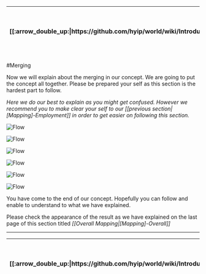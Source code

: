 <table>
  <thead>
    <tr>
      <th>[[:arrow_double_up:|https://github.com/hyip/world/wiki/Introduction]]</th>
      <th>[[:arrow_up_small:|https://github.com/hyipworld/hyipworld.github.io/wiki/Introduction]]</th>
      <th>[[:rewind:|Introduction]] [[Intro|Introduction]]</th>
      <th>[[:arrow_backward:|[Mapping]-Employment]] [[Prev|[Mapping]-Employment]]</th>
      <th>[[:repeat:|[Mapping]-Merging]] [[Reload|[Mapping]-Merging]]</th>
      <th>[[Next|[Mapping]-Overall]] [[:arrow_forward:|[Mapping]-Overall]]</th>
      <th>[[Last|[Mapping]-Overall]] [[:fast_forward:|[Mapping]-Overall]]</th>
      <th>[[:arrow_down_small:|https://github.com/hyip/rating]]</th>
      <th>[[:arrow_double_down:|https://github.com/hyip/rating/wiki/Introduction]]</th>
    </tr>
  </thead>
</table>
#Merging

Now we will explain about the merging in our concept. We are going to put the concept all together. Please be prepared your self as this section is the hardest part to follow. 

_Here we do our best to explain as you might get confused. However we recommend you to make clear your self to our [[previous section|[Mapping]-Employment]] in order to get easier on following this section._

![Flow](https://hyipworld.github.io/images/github/doc/figure10.png)

![Flow](https://hyipworld.github.io/images/github/doc/figure11.png)

![Flow](https://hyipworld.github.io/images/github/doc/figure12.png)

![Flow](https://hyipworld.github.io/images/github/doc/figure13.png)

![Flow](https://hyipworld.github.io/images/github/doc/figure14.png)

![Flow](https://hyipworld.github.io/images/github/doc/figure15.png)

You have come to the end of our concept. Hopefully you can follow and enable to understand to what we have explained. 

Please check the appearance of the result as we have explained on the last page of this section titled _[[Overall Mapping|[Mapping]-Overall]]_
***
<table>
  <thead>
    <tr>
      <th>[[:arrow_double_up:|https://github.com/hyip/world/wiki/Introduction]]</th>
      <th>[[:arrow_up_small:|https://github.com/hyipworld/hyipworld.github.io/wiki/Introduction]]</th>
      <th>[[:rewind:|Introduction]] [[Intro|Introduction]]</th>
      <th>[[:arrow_backward:|[Mapping]-Employment]] [[Prev|[Mapping]-Employment]]</th>
      <th>[[:repeat:|[Mapping]-Merging]] [[Reload|[Mapping]-Merging]]</th>
      <th>[[Next|[Mapping]-Overall]] [[:arrow_forward:|[Mapping]-Overall]]</th>
      <th>[[Last|[Mapping]-Overall]] [[:fast_forward:|[Mapping]-Overall]]</th>
      <th>[[:arrow_down_small:|https://github.com/hyip/rating]]</th>
      <th>[[:arrow_double_down:|https://github.com/hyip/rating/wiki/Introduction]]</th>
    </tr>
  </thead>
</table>